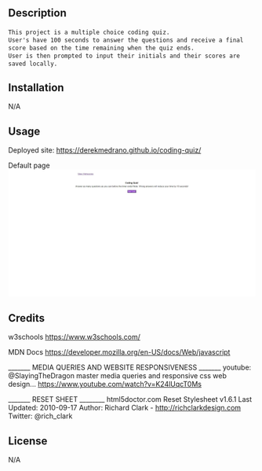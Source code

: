 # <coding-quiz>

## Description
    This project is a multiple choice coding quiz. 
    User's have 100 seconds to answer the questions and receive a final score based on the time remaining when the quiz ends.
    User is then prompted to input their initials and their scores are saved locally.

## Installation
N/A
## Usage
Deployed site: https://derekmedrano.github.io/coding-quiz/

Default page
![Screenshot of Application](<assets/images/Web capture_11-12-2023_194127_localhost.jpeg>)

## Credits
w3schools
https://www.w3schools.com/

MDN Docs
https://developer.mozilla.org/en-US/docs/Web/javascript

_______ MEDIA QUERIES AND WEBSITE RESPONSIVENESS _______
youtube: @SlayingTheDragon
master media queries and responsive css web design...
https://www.youtube.com/watch?v=K24lUqcT0Ms

_______ RESET SHEET  ________
html5doctor.com Reset Stylesheet
v1.6.1
Last Updated: 2010-09-17
Author: Richard Clark - http://richclarkdesign.com
Twitter: @rich_clark

## License
N/A